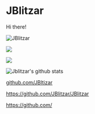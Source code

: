 [//]: # (e)

# JBlitzar

Hi there!

<img src="https://komarev.com/ghpvc/?username=JBlitzar&label=Profile%20views&color=0e75b6&style=flat" alt="JBlitzar" />





![](https://github-readme-streak-stats.herokuapp.com?user=JBlitzar)


![](http://github-profile-summary-cards.vercel.app/api/cards/profile-details?username=jblitzar&theme=transparent) 


![Jblitzar's github stats](https://github-readme-stats.vercel.app/api?username=jblitzar&show_icons=true&theme=transparent&include_all_commits=true)



[github.com/JBltizar
](https://github.com/Jblitzar)

https://github.com/JBlitzar/JBlitzar

https://github.com/


